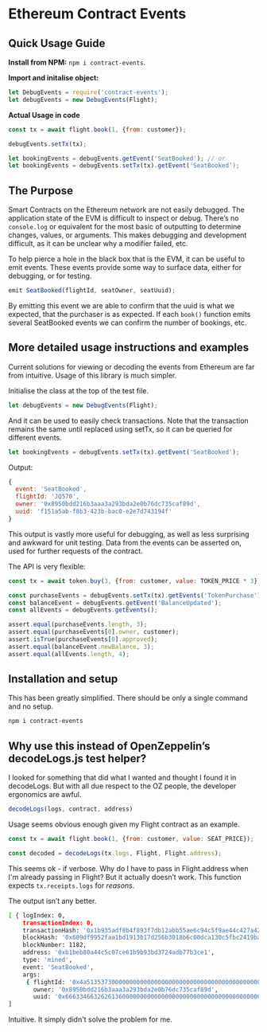 # Ethereum Contract Events

## Quick Usage Guide

**Install from NPM:** `npm i contract-events`.

**Import and initalise object:**

```javascript
let DebugEvents = require('contract-events');
let debugEvents = new DebugEvents(Flight);
```

**Actual Usage in code**

```javascript
const tx = await flight.book(1, {from: customer});

debugEvents.setTx(tx);

let bookingEvents = debugEvents.getEvent('SeatBooked'); // or 
let bookingEvents = debugEvents.setTx(tx).getEvent('SeatBooked’);
``` 

## The Purpose

Smart Contracts on the Ethereum network are not easily debugged. The application state of the EVM is difficult to inspect or debug. There’s no 	`console.log` or equivalent for the most basic of outputting to determine changes, values, or arguments. This makes debugging and development difficult, as it can be unclear why a modifier failed, etc.

To help pierce a hole in the black box that is the EVM, it can be useful to emit events. These events provide some way to surface data, either for debugging, or for testing.

```javascript
emit SeatBooked(flightId, seatOwner, seatUuid);
```

By emitting this event we are able to confirm that the uuid is what we expected, that the purchaser is as expected. If each `book()` function emits several SeatBooked events we can confirm the number of bookings, etc.

## More detailed usage instructions and examples

Current solutions for viewing or decoding the events from Ethereum are far from intuitive. Usage of this library is much simpler.

Initialise the class at the top of the test file.

```javascript
let debugEvents = new DebugEvents(Flight);
```

And it can be used to easily check transactions. Note that the transaction remains the same until replaced using setTx, so it can be queried for different events.

```javascript
let bookingEvents = debugEvents.setTx(tx).getEvent('SeatBooked');
```

Output:

```javascript
{ 
  event: 'SeatBooked',
  flightId: 'JQ570',
  owner: '0x8950bdd216b3aaa3a293bda2e0b76dc735caf89d',
  uuid: 'f151a5ab-f8b3-423b-bac0-e2e7d743194f'
}
```

This output is vastly more useful for debugging, as well as less surprising and awkward for unit testing. Data from the events can be asserted on, used for further requests of the contract.

The API is very flexible:

```javascript
const tx = await token.buy(3, {from: customer, value: TOKEN_PRICE * 3});

const purchaseEvents = debugEvents.setTx(tx).getEvents('TokenPurchase');
const balanceEvent = debugEvents.getEvent('BalanceUpdated');
const allEvents = debugEvents.getEvents();

assert.equal(purchaseEvents.length, 3);
assert.equal(purchaseEvents[0].owner, customer);
assert.isTrue(purchaseEvents[0].approved);
assert.equal(balanceEvent.newBalance, 3);
assert.equal(allEvents.length, 4);

```

## Installation and setup

This has been greatly simplified. There should be only a single command and no setup.

```bash
npm i contract-events
```

## Why use this instead of OpenZeppelin’s decodeLogs.js test helper?
I looked for something that did what I wanted and thought I found it in decodeLogs. But with all due respect to the OZ people, the developer ergonomics are awful.

```javascript
decodeLogs(logs, contract, address)
```
Usage seems obvious enough given my Flight contract as an example.

```javascript
const tx = await flight.book(1, {from: customer, value: SEAT_PRICE});

const decoded = decodeLogs(tx.logs, Flight, Flight.address);
```
This seems ok - if verbose. Why do I have to pass in Flight.address when I'm already passing in Flight? But it actually doesn’t work. This function expects `tx.receipts.logs` for *reasons*.

The output isn’t any better.

```bash
[ { logIndex: 0,
    transactionIndex: 0,
    transactionHash: '0x1b935adf8b4f893f7db12abb55ae6c94c5f9ae44c427a42f7ab5bc9175d30691',
    blockHash: '0x609df9952faa1bd1913b17d256b3018b6c00dca130c5fbc2419ba4519361c359',
    blockNumber: 1182,
    address: '0xb1beb80a44c5c07ce61b9b93bd3724adb77b3ce1',
    type: 'mined',
    event: 'SeatBooked',
    args:
     { flightId: '0x4a51353730000000000000000000000000000000000000000000000000000000',
       owner: '0x8950bdd216b3aaa3a293bda2e0b76dc735caf89d',
       uuid: '0x6663346632626136000000000000000000000000000000000000000000000000' } } 
]
```

Intuitive. It simply didn't solve the problem for me.
